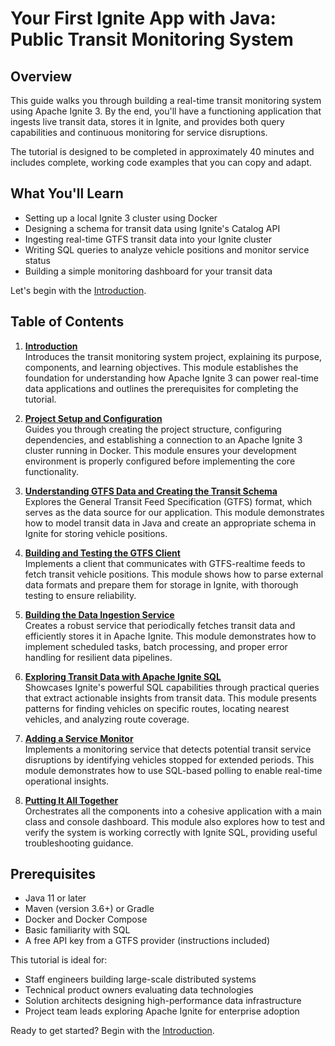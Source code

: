 # Your First Ignite App with Java: Public Transit Monitoring System

## Overview

This guide walks you through building a real-time transit monitoring system using Apache Ignite 3. By the end, you'll have a functioning application that ingests live transit data, stores it in Ignite, and provides both query capabilities and continuous monitoring for service disruptions.

The tutorial is designed to be completed in approximately 40 minutes and includes complete, working code examples that you can copy and adapt.

## What You'll Learn

- Setting up a local Ignite 3 cluster using Docker
- Designing a schema for transit data using Ignite's Catalog API
- Ingesting real-time GTFS transit data into your Ignite cluster
- Writing SQL queries to analyze vehicle positions and monitor service status
- Building a simple monitoring dashboard for your transit data

Let's begin with the [Introduction](01-introduction.md).

## Table of Contents

1. **[Introduction](01-introduction.md)**  
   Introduces the transit monitoring system project, explaining its purpose, components, and learning objectives. This module establishes the foundation for understanding how Apache Ignite 3 can power real-time data applications and outlines the prerequisites for completing the tutorial.

2. **[Project Setup and Configuration](02-project-setup.md)**  
   Guides you through creating the project structure, configuring dependencies, and establishing a connection to an Apache Ignite 3 cluster running in Docker. This module ensures your development environment is properly configured before implementing the core functionality.

3. **[Understanding GTFS Data and Creating the Transit Schema](03-understanding-gtfs.md)**  
   Explores the General Transit Feed Specification (GTFS) format, which serves as the data source for our application. This module demonstrates how to model transit data in Java and create an appropriate schema in Ignite for storing vehicle positions.

4. **[Building and Testing the GTFS Client](04-gtfs-client.md)**  
   Implements a client that communicates with GTFS-realtime feeds to fetch transit vehicle positions. This module shows how to parse external data formats and prepare them for storage in Ignite, with thorough testing to ensure reliability.

5. **[Building the Data Ingestion Service](05-data-ingestion.md)**  
   Creates a robust service that periodically fetches transit data and efficiently stores it in Apache Ignite. This module demonstrates how to implement scheduled tasks, batch processing, and proper error handling for resilient data pipelines.

6. **[Exploring Transit Data with Apache Ignite SQL](06-implementing-queries.md)**  
   Showcases Ignite's powerful SQL capabilities through practical queries that extract actionable insights from transit data. This module presents patterns for finding vehicles on specific routes, locating nearest vehicles, and analyzing route coverage.

7. **[Adding a Service Monitor](07-continuous-query.md)**  
   Implements a monitoring service that detects potential transit service disruptions by identifying vehicles stopped for extended periods. This module demonstrates how to use SQL-based polling to enable real-time operational insights.

8. **[Putting It All Together](08-putting-together.md)**  
   Orchestrates all the components into a cohesive application with a main class and console dashboard. This module also explores how to test and verify the system is working correctly with Ignite SQL, providing useful troubleshooting guidance.

## Prerequisites

- Java 11 or later
- Maven (version 3.6+) or Gradle
- Docker and Docker Compose
- Basic familiarity with SQL
- A free API key from a GTFS provider (instructions included)

This tutorial is ideal for:

- Staff engineers building large-scale distributed systems
- Technical product owners evaluating data technologies
- Solution architects designing high-performance data infrastructure
- Project team leads exploring Apache Ignite for enterprise adoption

Ready to get started? Begin with the [Introduction](01-introduction.md).
